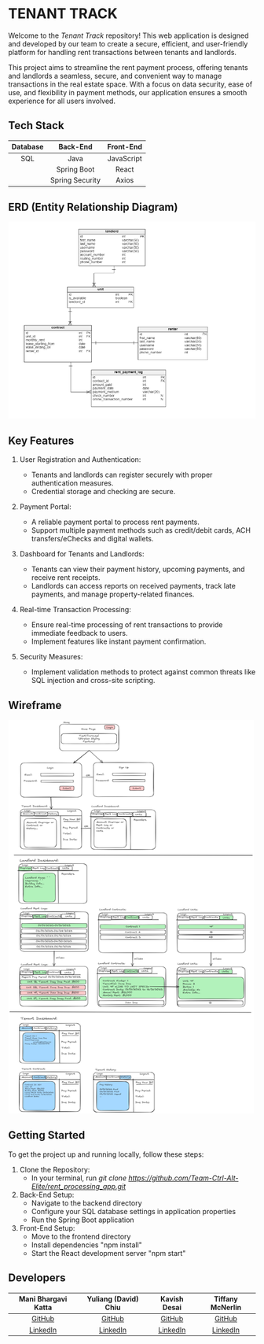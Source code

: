 # TENANT TRACK

<p>Welcome to the <i>Tenant Track</i> repository! This web application is designed and developed by our team to create a secure, efficient, and user-friendly platform for handling rent transactions between tenants and landlords.</p>

<p>This project aims to streamline the rent payment process, offering tenants and landlords a seamless, secure, and convenient way to manage transactions in the real estate space. With a focus on data security, ease of use, and flexibility in payment methods, our application ensures a smooth experience for all users involved.</p>

## Tech Stack

| Database        | Back-End        |  Front-End     |
| :---:           | :---:           |     :---:      | 
| SQL             | Java            | JavaScript     |
|                 | Spring Boot     | React          |
|                 | Spring Security | Axios          |

## ERD (Entity Relationship Diagram)
<img width="525" height="400" src="/public/capstone-erd_v1.png" alt="Entity Relationship Diagram">

## Key Features

1. User Registration and Authentication:
   - Tenants and landlords can register securely with proper authentication measures.
   - Credential storage and checking are secure.

2. Payment Portal:
   - A reliable payment portal to process rent payments.
   - Support multiple payment methods such as credit/debit cards, ACH transfers/eChecks and digital wallets.

3. Dashboard for Tenants and Landlords:
   - Tenants can view their payment history, upcoming payments, and receive rent receipts.
   - Landlords can access reports on received payments, track late payments, and manage property-related finances.

4. Real-time Transaction Processing:
   - Ensure real-time processing of rent transactions to provide immediate feedback to users.
   - Implement features like instant payment confirmation.

5. Security Measures:
   - Implement validation methods to protect against common threats like SQL injection and cross-site scripting.

## Wireframe
<img width="500" height="800" src="/public/capstone-wireframe_v1.png" alt="Wireframe">

## Getting Started
To get the project up and running locally, follow these steps:
1. Clone the Repository:
   - In your terminal, run <i>git clone https://github.com/Team-Ctrl-Alt-Elite/rent_processing_app.git</i>
2. Back-End Setup:
   - Navigate to the backend directory
   - Configure your SQL database settings in application properties
   - Run the Spring Boot application
3. Front-End Setup:
   - Move to the frontend directory
   - Install dependencies "npm install"
   - Start the React development server "npm start"

## Developers
| Mani Bhargavi Katta         | Yuliang (David) Chiu     | Kavish Desai    | Tiffany McNerlin     |
| :---:                       |     :---:                |  :---:          |     :---:            |
| [GitHub](https://github.com/mbkatta1127) | [GitHub](https://github.com/y-dchiu) | [GitHub](https://github.com/Kavish-Desai) | [GitHub](https://github.com/tiff-mc1) |
| [LinkedIn](https://www.linkedin.com/in/mani-bhargavi-katta-7ba12224a/) | [LinkedIn](https://www.linkedin.com/in/yuliang-chiu/) | [LinkedIn](https://www.linkedin.com/in/desai-kavish/) | [LinkedIn](https://www.linkedin.com/in/tiffanymcnerlin/) |
